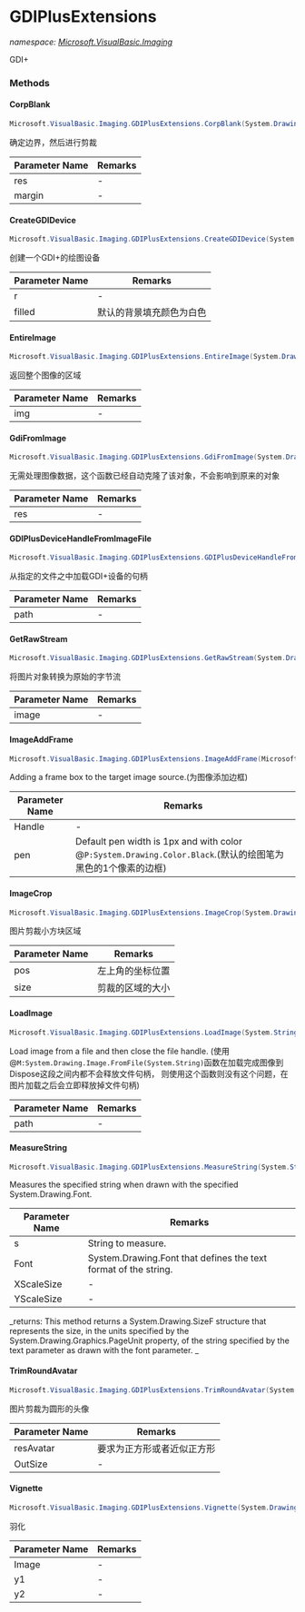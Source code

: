 ﻿# GDIPlusExtensions
_namespace: <a href="#" onClick="load('/docs/Microsoft.VisualBasic.Imaging/index.md')">Microsoft.VisualBasic.Imaging</a>_

GDI+



### Methods

#### CorpBlank
```csharp
Microsoft.VisualBasic.Imaging.GDIPlusExtensions.CorpBlank(System.Drawing.Image,System.Int32,System.Drawing.Color)
```
确定边界，然后进行剪裁

|Parameter Name|Remarks|
|--------------|-------|
|res|-|
|margin|-|


#### CreateGDIDevice
```csharp
Microsoft.VisualBasic.Imaging.GDIPlusExtensions.CreateGDIDevice(System.Drawing.Size,System.Drawing.Color,System.String)
```
创建一个GDI+的绘图设备

|Parameter Name|Remarks|
|--------------|-------|
|r|-|
|filled|默认的背景填充颜色为白色|


#### EntireImage
```csharp
Microsoft.VisualBasic.Imaging.GDIPlusExtensions.EntireImage(System.Drawing.Image)
```
返回整个图像的区域

|Parameter Name|Remarks|
|--------------|-------|
|img|-|


#### GdiFromImage
```csharp
Microsoft.VisualBasic.Imaging.GDIPlusExtensions.GdiFromImage(System.Drawing.Image,System.String)
```
无需处理图像数据，这个函数已经自动克隆了该对象，不会影响到原来的对象

|Parameter Name|Remarks|
|--------------|-------|
|res|-|


#### GDIPlusDeviceHandleFromImageFile
```csharp
Microsoft.VisualBasic.Imaging.GDIPlusExtensions.GDIPlusDeviceHandleFromImageFile(System.String)
```
从指定的文件之中加载GDI+设备的句柄

|Parameter Name|Remarks|
|--------------|-------|
|path|-|


#### GetRawStream
```csharp
Microsoft.VisualBasic.Imaging.GDIPlusExtensions.GetRawStream(System.Drawing.Image)
```
将图片对象转换为原始的字节流

|Parameter Name|Remarks|
|--------------|-------|
|image|-|


#### ImageAddFrame
```csharp
Microsoft.VisualBasic.Imaging.GDIPlusExtensions.ImageAddFrame(Microsoft.VisualBasic.Imaging.GDIPlusDeviceHandle,System.Drawing.Pen,System.Int32)
```
Adding a frame box to the target image source.(为图像添加边框)

|Parameter Name|Remarks|
|--------------|-------|
|Handle|-|
|pen|Default pen width is 1px and with color @``P:System.Drawing.Color.Black``.(默认的绘图笔为黑色的1个像素的边框)|


#### ImageCrop
```csharp
Microsoft.VisualBasic.Imaging.GDIPlusExtensions.ImageCrop(System.Drawing.Image,System.Drawing.Point,System.Drawing.Size)
```
图片剪裁小方块区域

|Parameter Name|Remarks|
|--------------|-------|
|pos|左上角的坐标位置|
|size|剪裁的区域的大小|


#### LoadImage
```csharp
Microsoft.VisualBasic.Imaging.GDIPlusExtensions.LoadImage(System.String)
```
Load image from a file and then close the file handle.
 (使用@``M:System.Drawing.Image.FromFile(System.String)``函数在加载完成图像到Dispose这段之间内都不会释放文件句柄，
 则使用这个函数则没有这个问题，在图片加载之后会立即释放掉文件句柄)

|Parameter Name|Remarks|
|--------------|-------|
|path|-|


#### MeasureString
```csharp
Microsoft.VisualBasic.Imaging.GDIPlusExtensions.MeasureString(System.String,System.Drawing.Font,System.Single,System.Single)
```
Measures the specified string when drawn with the specified System.Drawing.Font.

|Parameter Name|Remarks|
|--------------|-------|
|s|String to measure.|
|Font|System.Drawing.Font that defines the text format of the string.|
|XScaleSize|-|
|YScaleSize|-|


_returns: This method returns a System.Drawing.SizeF structure that represents the size,
 in the units specified by the System.Drawing.Graphics.PageUnit property, of the
 string specified by the text parameter as drawn with the font parameter.
 _

#### TrimRoundAvatar
```csharp
Microsoft.VisualBasic.Imaging.GDIPlusExtensions.TrimRoundAvatar(System.Drawing.Image,System.Int32)
```
图片剪裁为圆形的头像

|Parameter Name|Remarks|
|--------------|-------|
|resAvatar|要求为正方形或者近似正方形|
|OutSize|-|


#### Vignette
```csharp
Microsoft.VisualBasic.Imaging.GDIPlusExtensions.Vignette(System.Drawing.Image,System.Int32,System.Int32,System.Drawing.Color)
```
羽化

|Parameter Name|Remarks|
|--------------|-------|
|Image|-|
|y1|-|
|y2|-|



